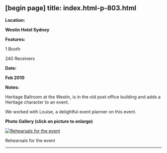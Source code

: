 [begin page]
 title: index.html-p-803.html
----------------------------------------------------------

**Location:**

**Westin Hotel Sydney**

**Features:**

1 Booth

240 Receivers

**Date:**

**Feb 2010**

**Notes:**

Heritage Ballroom at the Westin, is in the old post office building and adds a Heritage character to an event.

We worked with Louise, a delightful event planner on this event.

**Photo Gallery (click on picture to enlarge)**

[ ![Rehearsals for the event](wp-content/uploads/2011/09/chongqing10_l.jpg )](wp-content/uploads/2011/09/chongqing10_l.jpg)

Rehearsals for the event




----------------------------------------------------------
